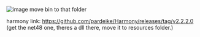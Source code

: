 ![image](https://github.com/arandomuser0/Lethal-Cheat-Installer/assets/90565424/ec504cf9-bd86-4b0b-b4ea-8e2eba8db4d1)
move bin to that folder


harmony link: https://github.com/pardeike/Harmony/releases/tag/v2.2.2.0 (get the net48 one, theres a dll there, move it to resources folder.)
